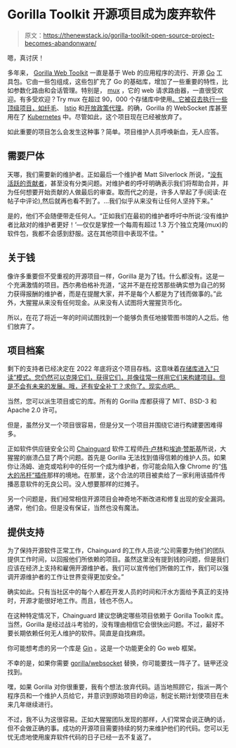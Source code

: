 # Gorilla Toolkit 开源项目成为废弃软件

> 原文：<https://thenewstack.io/gorilla-toolkit-open-source-project-becomes-abandonware/>

嗯，真讨厌！

多年来， [Gorilla Web Toolkit](https://www.gorillatoolkit.org/) 一直是基于 Web 的应用程序的流行、开源 [Go](https://go.dev/) 工具包。它由一些包组成，这些包扩充了 Go 的基础库，增加了一些重要的特性，比如参数化路由和会话管理。特别是， [mux](https://github.com/gorilla/mux) ，它的 web 请求路由器，一直很受欢迎。有多受欢迎？Try mux 在超过 90，000 个存储库中使用[。它被召去执行一些顶级项目，如](https://github.com/gorilla/mux/network/dependents?dependent_type=REPOSITORY)[纤毛](https://github.com/cilium/cilium/blob/v1.12.4/go.mod#L48)、 [Istio](https://thenewstack.io/solo-io-istio-is-winning-the-service-mesh-war/) 和[开放政策代理](https://thenewstack.io/open-policy-agent-the-top-5-kubernetes-admission-control-policies/)。的确，Gorilla 的 WebSocket 库甚至用在了 [Kubernetes](https://thenewstack.io/primer-how-kubernetes-came-to-be-what-it-is-and-why-you-should-care/) 中。尽管如此，这个项目现在已经被放弃了。

如此重要的项目怎么会发生这种事？简单。项目维护人员呼唤新血，无人应答。

## 需要尸体

天哪，我们需要新的维护者。正如最后一个维护者 Matt Silverlock 所说，“[没有活跃的贡献者](https://github.com/gorilla)，甚至没有分类问题。对维护者的呼吁明确表示我们将帮助合并，并为任何想要开始贡献的人做最后的审查。取而代之的是，许多人举起了手(阅读:在帖子中评论),然后就再也看不到了。…我们似乎从来没有让任何人坚持下来。”

是的，他们不会随便带走任何人。“正如我们在最初的维护者呼吁中所说:‘没有维护者比敌对的维护者更好！’—仅仅是掌控一个每周有超过 1.3 万个独立克隆(mux)的软件包，我都不会感到舒服。这在其他项目中表现不佳。"

## 关于钱

像许多重要但不受重视的开源项目一样，Gorilla 是为了钱。什么都没有。这是一个充满激情的项目。西尔弗伯格补充道，“这并不是在挖苦那些确实想为自己的努力获得报酬的维护者，而是在提醒大家，并不是每个人都是为了钱而做事的。”此外，大猩猩从来没有任何现金。从来没有人试图将大猩猩货币化。

所以，在花了将近一年的时间试图找到一个能够负责任地接管图书馆的人之后。他们放弃了。

## 项目档案

剩下的支持者已经决定在 2022 年底将这个项目存档。这意味着[存储库进入“只读”模式。您仍然可以克隆它们，获得它们，并像往常一样用它们来构建项目。但是不会有未来的发展。哦，还有安全补丁？求你了。现实点吧。](https://docs.github.com/en/repositories/archiving-a-github-repository/archiving-repositories)

当然，您可以派生项目或它的库。所有的 Gorilla 库都获得了 MIT、BSD-3 和 Apache 2.0 许可。

但是，虽然分叉一个项目很容易，但是分叉一个项目并围绕它进行构建要困难得多。

正如软件供应链安全公司 [Chainguard](https://www.chainguard.dev/) 软件工程师[丹·卢林](https://www.linkedin.com/in/danluhring/)和[埃迪·赞斯基](https://www.linkedin.com/in/eddiezane/)所说，大猩猩的崩溃凸显了两个问题。首先是 Gorilla 无法找到值得信赖的维护人员。如果你让汤姆、迪克或哈利中的任何一个成为维护者，你可能会陷入像 Chrome 的“[伟大的吊杆”插件](https://www.darkreading.com/application-security/malicious-code-injected-via-google-chrome-extension-highlights-app-risks)那样的境地。在那里，这个合法的项目被卖给了一家利用该插件传播恶意软件的无良公司。没人想要那样的烂摊子。

另一个问题是，我们经常相信开源项目会神奇地不断改进和修复出现的安全漏洞。通常，他们会。但是没有保证，当然也没有魔法。

## 提供支持

为了保持开源软件正常工作，Chainguard 的工作人员说:“公司需要为他们的团队提供工作时间，以回报他们所依赖的项目。虽然这里没有提到钱的问题，但是我们应该在经济上支持和雇佣开源维护者。我们可以宣传他们所做的工作，我们可以强调开源维护者的工作让世界变得更加安全。”

确实如此。只有当社区中的每个人都在开发人员的时间和汗水方面给予真正的支持时，开源才能很好地工作。而且，钱也不伤人。

在这种特定情况下，Chainguard 建议您确定哪些项目依赖于 Gorilla Toolkit 库。当然，Gorilla 是经过战斗考验的，没有理由相信它会很快出问题。不过，最好不要长期依赖任何无人维护的软件。简直是自找麻烦。

你可能想考虑的另一个库是 [Gin](https://github.com/gin-gonic/gin) 。这是一个功能更全的 Go web 框架。

不幸的是，如果你需要 [gorilla/websocket](https://github.com/gorilla/websocket) 替换，你可能要找一阵子了。链甲还没找到。

嘿，如果 Gorilla 对你很重要，我有个想法:放弃代码。适当地照顾它，指派一两个程序员和一个维护人员给它，并意识到原始项目的命运，制定长期计划使项目在未来几年继续进行。

不过，我不认为这很容易。正如大猩猩团队发现的那样，人们常常会说正确的话，但不会做正确的事。成功的开源项目需要持续的努力来维护他们的代码。您可以无忧无虑地使用废弃软件代码的日子已经一去不复返了。

<svg xmlns:xlink="http://www.w3.org/1999/xlink" viewBox="0 0 68 31" version="1.1"><title>Group</title> <desc>Created with Sketch.</desc></svg>